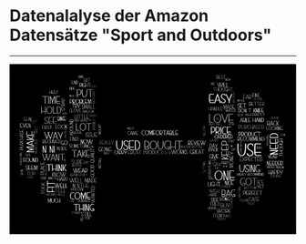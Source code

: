 # Datenalalyse der Amazon Datensätze "Sport and Outdoors"
<hr>




<center><img src="wordcloud.png" height="300px" width="1100px"/></center>
